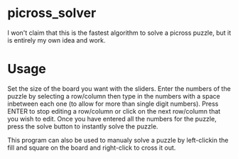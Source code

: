 # picross_solver

I won't claim that this is the fastest algorithm to solve a picross puzzle, but it is entirely my own idea and work.

# Usage

Set the size of the board you want with the sliders. Enter the numbers of the puzzle by selecting a row/column then type in the numbers with a space inbetween each one (to allow for more than single digit numbers). Press ENTER to stop editing a row/column or click on the next row/column that you wish to edit. Once you have entered all the numbers for the puzzle, press the solve button to instantly solve the puzzle.

This program can also be used to manualy solve a puzzle by left-clickin the fill and square on the board and right-click to cross it out.

